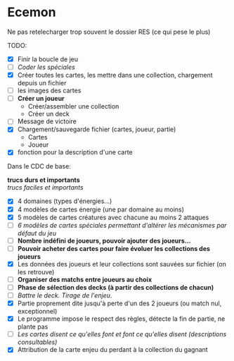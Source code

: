 # Ecemon
Ne pas retelecharger trop souvent le dossier RES (ce qui pese le plus)

TODO:

- [x] Finir la boucle de jeu
- [ ] *Coder les spéciales*
- [x] Créer toutes les cartes, les mettre dans une collection, chargement depuis un fichier
- [ ] les images des cartes
- [ ] **Créer un joueur**
    * Créer/assembler une collection
    * Créer un deck
- [ ] Message de victoire
- [x] Chargement/sauvegarde fichier (cartes, joueur, partie)
    * Cartes
    * Joueur
- [x] fonction pour la description d'une carte
 
Dans le CDC de base:

**trucs durs et importants**  
*trucs faciles et importants*  

- [X] 4 domaines (types d'énergies...)
- [x] 4 modèles de cartes énergie (une par domaine au moins)
- [x] 5 modèles de cartes créatures avec chacune au moins 2 attaques
- [ ] *6 modèles de cartes spéciales permettant d'altérer les mécanismes par défaut du jeu*
- [ ] **Nombre indéfini de joueurs, pouvoir ajouter des joueurs...**
- [ ] **Pouvoir acheter des cartes pour faire évoluer les collections des joueurs**
- [x] Les données des joueurs et leur collections sont sauvées sur fichier (on les retrouve)
- [ ] **Organiser des matchs entre joueurs au choix**
- [ ] **Phase de sélection des decks (à partir des collections de chacun)**
- [ ] *Battre le deck. Tirage de l'enjeu.*
- [X] Partie proprement dite jusqu'à perte d'un des 2 joueurs (ou match nul, exceptionnel)
- [X] Le programme impose le respect des règles, détecte la fin de partie, ne plante pas
- [ ] *Les cartes disent ce qu'elles font et font ce qu'elles disent (descriptions consultables)*
- [x] Attribution de la carte enjeu du perdant à la collection du gagnant
